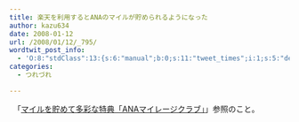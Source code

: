 ```yaml
---
title: 楽天を利用するとANAのマイルが貯められるようになった
author: kazu634
date: 2008-01-12
url: /2008/01/12/_795/
wordtwit_post_info:
  - 'O:8:"stdClass":13:{s:6:"manual";b:0;s:11:"tweet_times";i:1;s:5:"delay";i:0;s:7:"enabled";i:1;s:10:"separation";s:2:"60";s:7:"version";s:3:"3.7";s:14:"tweet_template";b:0;s:6:"status";i:2;s:6:"result";a:0:{}s:13:"tweet_counter";i:2;s:13:"tweet_log_ids";a:1:{i:0;i:3599;}s:9:"hash_tags";a:0:{}s:8:"accounts";a:1:{i:0;s:7:"kazu634";}}'
categories:
  - つれづれ

---
```

<div class="section">
<p>
    　「<a href="https://www.ana.co.jp/amc/reference/tameru/netdemomile/gourmet/p1p33o0000008wgy.html" onclick="__gaTracker('send', 'event', 'outbound-article', 'https://www.ana.co.jp/amc/reference/tameru/netdemomile/gourmet/p1p33o0000008wgy.html', 'マイルを貯めて多彩な特典「ANAマイレージクラブ」');" target="_blank">マイルを貯めて多彩な特典「ANAマイレージクラブ」</a>」参照のこと。
</p>
</div>